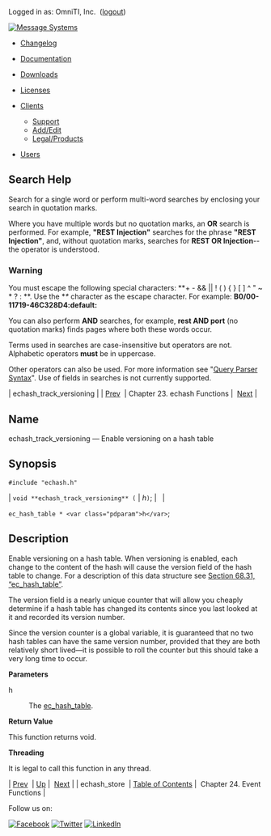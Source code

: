 Logged in as: OmniTI, Inc.  ([logout](https://support.messagesystems.com/logout.php))

[![Message Systems](https://support.messagesystems.com/images/ms-white205.png)](https://support.messagesystems.com/start.php) 

*   [Changelog](https://support.messagesystems.com/start.php?show=changelog)
*   [Documentation](https://support.messagesystems.com/docs/)
*   [Downloads](https://support.messagesystems.com/start.php)

*   [Licenses](https://support.messagesystems.com/license_summary.php)
*   <a href="">Clients</a>
    *   [Support](https://support.messagesystems.com/cs.php)
    *   [Add/Edit](https://support.messagesystems.com/edit_client.php)
    *   [Legal/Products](https://support.messagesystems.com/edit_products.php)
*   [Users](https://support.messagesystems.com/edit_customer.php)

## Search Help

Search for a single word or perform multi-word searches by enclosing your search in quotation marks.

Where you have multiple words but no quotation marks, an **OR** search is performed. For example, **"REST Injection"** searches for the phrase **"REST Injection"**, and, without quotation marks, searches for **REST OR Injection**--the operator is understood.

### Warning

You must escape the following special characters: **+ - && || ! ( ) { } [ ] ^ " ~ * ? : \**. Use the **\** character as the escape character. For example: **B0/00-11719-46C328D4\:default\:**

You can also perform **AND** searches, for example, **rest AND port** (no quotation marks) finds pages where both these words occur.

Terms used in searches are case-insensitive but operators are not. Alphabetic operators **must** be in uppercase.

Other operators can also be used. For more information see "[Query Parser Syntax](https://lucene.apache.org/core/old_versioned_docs/versions/3_0_0/queryparsersyntax.html)". Use of fields in searches is not currently supported.

| echash_track_versioning |
| [Prev](apis.echash_store.php)  | Chapter 23. echash Functions |  [Next](event.php) |

<a name="apis.echash_track_versioning"></a>
## Name

echash_track_versioning — Enable versioning on a hash table

## Synopsis

`#include "echash.h"`

| `void **echash_track_versioning** (` | <var class="pdparam">h</var>`)`; |   |

`ec_hash_table * <var class="pdparam">h</var>`;<a name="idp23938048"></a>
## Description

Enable versioning on a hash table. When versioning is enabled, each change to the content of the hash will cause the version field of the hash table to change. For a description of this data structure see [Section 68.31, “ec_hash_table”](structs.ec_hash_table.php "68.31. ec_hash_table").

The version field is a nearly unique counter that will allow you cheaply determine if a hash table has changed its contents since you last looked at it and recorded its version number.

Since the version counter is a global variable, it is guaranteed that no two hash tables can have the same version number, provided that they are both relatively short lived—it is possible to roll the counter but this should take a very long time to occur.

**Parameters**

<dl class="variablelist">

<dt>h</dt>

<dd>

The [ec_hash_table](structs.ec_hash_table.php "68.31. ec_hash_table").

</dd>

</dl>

**Return Value**

This function returns void.

**Threading**

It is legal to call this function in any thread.

| [Prev](apis.echash_store.php)  | [Up](echash.php) |  [Next](event.php) |
| echash_store  | [Table of Contents](index.php) |  Chapter 24. Event Functions |

Follow us on:

[![Facebook](https://support.messagesystems.com/images/icon-facebook.png)](http://www.facebook.com/messagesystems) [![Twitter](https://support.messagesystems.com/images/icon-twitter.png)](http://twitter.com/#!/MessageSystems) [![LinkedIn](https://support.messagesystems.com/images/icon-linkedin.png)](http://www.linkedin.com/company/message-systems)